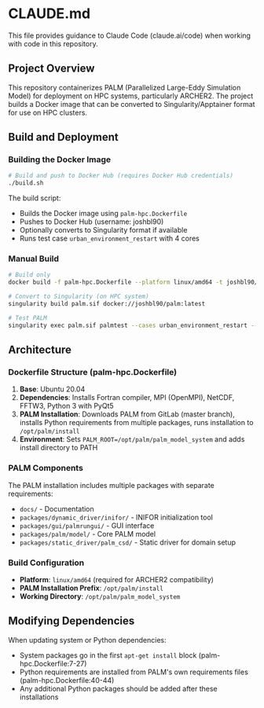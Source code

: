 # CLAUDE.md

This file provides guidance to Claude Code (claude.ai/code) when working with code in this repository.

## Project Overview

This repository containerizes PALM (Parallelized Large-Eddy Simulation Model) for deployment on HPC systems, particularly ARCHER2. The project builds a Docker image that can be converted to Singularity/Apptainer format for use on HPC clusters.

## Build and Deployment

### Building the Docker Image

```bash
# Build and push to Docker Hub (requires Docker Hub credentials)
./build.sh
```

The build script:
- Builds the Docker image using `palm-hpc.Dockerfile`
- Pushes to Docker Hub (username: joshbl90)
- Optionally converts to Singularity format if available
- Runs test case `urban_environment_restart` with 4 cores

### Manual Build

```bash
# Build only
docker build -f palm-hpc.Dockerfile --platform linux/amd64 -t joshbl90/palm:latest .

# Convert to Singularity (on HPC system)
singularity build palm.sif docker://joshbl90/palm:latest

# Test PALM
singularity exec palm.sif palmtest --cases urban_environment_restart --cores 4
```

## Architecture

### Dockerfile Structure (palm-hpc.Dockerfile)

1. **Base**: Ubuntu 20.04
2. **Dependencies**: Installs Fortran compiler, MPI (OpenMPI), NetCDF, FFTW3, Python 3 with PyQt5
3. **PALM Installation**: Downloads PALM from GitLab (master branch), installs Python requirements from multiple packages, runs installation to `/opt/palm/install`
4. **Environment**: Sets `PALM_ROOT=/opt/palm/palm_model_system` and adds install directory to PATH

### PALM Components

The PALM installation includes multiple packages with separate requirements:
- `docs/` - Documentation
- `packages/dynamic_driver/inifor/` - INIFOR initialization tool
- `packages/gui/palmrungui/` - GUI interface
- `packages/palm/model/` - Core PALM model
- `packages/static_driver/palm_csd/` - Static driver for domain setup

### Build Configuration

- **Platform**: `linux/amd64` (required for ARCHER2 compatibility)
- **PALM Installation Prefix**: `/opt/palm/install`
- **Working Directory**: `/opt/palm/palm_model_system`

## Modifying Dependencies

When updating system or Python dependencies:
- System packages go in the first `apt-get install` block (palm-hpc.Dockerfile:7-27)
- Python requirements are installed from PALM's own requirements files (palm-hpc.Dockerfile:40-44)
- Any additional Python packages should be added after these installations
